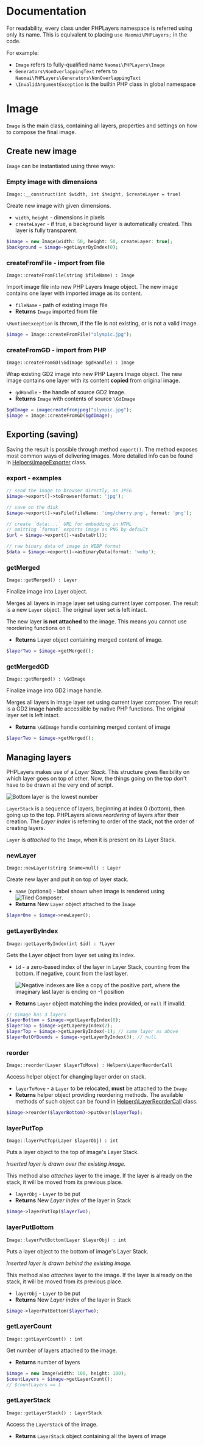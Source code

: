 # Documentation
For readability, every class under PHPLayers namespace is referred using only its name. 
This is equivalent to placing `use Naomai\PHPLayers;` in the code.

For example:

- `Image` refers to fully-qualified name `Naomai\PHPLayers\Image`
- `Generators\NonOverlappingText` refers to `Naomai\PHPLayers\Generators\NonOverlappingText`
- `\InvalidArgumentException` is the builtin PHP class in global namespace

# Image
`Image` is the main class, containing all layers, properties and 
settings on how to compose the final image.

## Create new image
`Image` can be instantiated using three ways:

### Empty image with dimensions
`Image::__construct(int $width, int $height, $createLayer = true)` 

Create new image with given dimensions.
- `width`, `height` - dimensions in pixels
- `createLayer` - if true, a background layer is automatically created. 
This layer is fully transparent.

```php
$image = new Image(width: 50, height: 50, createLayer: true);
$background = $image->getLayerByIndex(0);
```

### createFromFile - import from file
`Image::createFromFile(string $fileName) : Image`

Import image file into new PHP Layers Image object. The new image contains
one layer with imported image as its content.

- `fileName` - path of existing image file
- **Returns** `Image` imported from file

`\RuntimeException` is thrown, if the file is not existing, or is not a valid image.


```php
$image = Image::createFromFile("olympic.jpg");
```

### createFromGD - import from PHP
`Image::createFromGD(\GdImage $gdHandle) : Image`

Wrap existing GD2 image into new PHP Layers Image object. The new image contains
one layer with its content **copied** from original image.

- `gdHandle` - the handle of source GD2 Image.
- **Returns** `Image` with contents of source `\GdImage`

```php
$gdImage = imagecreatefromjpeg("olympic.jpg");
$image = Image::createFromGD($gdImage);
```

## Exporting (saving)
Saving the result is possible through method `export()`. The method exposes
most common ways of delivering images. More detailed info can be found
in [Helpers\ImageExporter](#helpers-imageexporter) class.

### export - examples
```php
// send the image to browser directly, as JPEG
$image->export()->toBrowser(format: 'jpg'); 

// save on the disk
$image->export()->asFile(fileName: 'img/cherry.png', format: 'png');   

// create `data:...` URL for embedding in HTML
// omitting `format` exports image as PNG by default
$url = $image->export()->asDataUrl(); 

// raw binary data of image in WEBP format
$data = $image->export()->asBinaryData(format: 'webp');
```

### getMerged
`Image::getMerged() : Layer`

Finalize image into Layer object.

Merges all layers in image layer set using current layer composer.
The result is a new `Layer` object. The original layer set is left intact.

The new layer **is not attached** to the image. This means
you cannot use reordering functions on it.

- **Returns** Layer object containing merged content of image.

 
```php
$layerTwo = $image->getMerged();
```

### getMergedGD
`Image::getMerged() : \GdImage`

Finalize image into GD2 image handle.

Merges all layers in image layer set using current layer composer.
The result is a GD2 image handle accessible by native PHP functions.
The original layer set is left intact.

- **Returns** `\GdImage` handle containing merged content of image
 
```php
$layerTwo = $image->getMerged();
```

## Managing layers
PHPLayers makes use of a *Layer Stack*. This structure gives flexibility on
which layer goes on top of other. Now, the things going on the top
don't have to be drawn at the very end of script.

![Bottom layer is the lowest number](images/layerIndex.webp)

`LayerStack` is a sequence of layers, beginning at index 0 (bottom), 
then going up to the top. PHPLayers allows *reordering* of layers
after their creation. The *Layer index* is referring to order of the stack,
not the order of creating layers.

`Layer` is *attached* to the `Image`, when it is present on its Layer Stack.


### newLayer
`Image::newLayer(string $name=null) : Layer`

Create new layer and put it on top of layer stack. 

- `name` (optional) - label shown when image is rendered using ![Tiled Composer](#composers).
- **Returns** New `Layer` object attached to the `Image`

```php
$layerOne = $image->newLayer();
```

### getLayerByIndex
`Image::getLayerByIndex(int $id) : ?Layer`

Gets the Layer object from layer set using its index.

- `id` - a zero-based index of the layer in Layer Stack, counting from the bottom. 
If negative, count from the last layer.

  ![Negative indexes are like a copy of the positive part, where the imaginary last layer is 
ending on -1 position](images/getLayerByIndex.webp)
- **Returns** `Layer` object matching the index provided, or `null` if invalid.

```php
// $image has 3 layers
$layerBottom = $image->getLayerByIndex(0);
$layerTop = $image->getLayerByIndex(2);
$layerTop = $image->getLayerByIndex(-1); // same layer as above
$layerOutOfBounds = $image->getLayerByIndex(3); // null
```

### reorder
`Image::reorder(Layer $layerToMove) : Helpers\LayerReorderCall`

Access helper object for changing layer order on stack.

- `layerToMove` - a `Layer` to be relocated, **must** be attached to the `Image`
- **Returns** helper object providing reordering methods. The available methods
of such object can be found in 
[Helpers\LayerReorderCall](#helpers-layerreordercall) class.

```php
$image->reorder($layerBottom)->putOver($layerTop);
```

### layerPutTop
`Image::layerPutTop(Layer $layerObj) : int`

Puts a layer object to the top of image's Layer Stack.

*Inserted layer is drawn over the existing image.*

This method also *attaches* layer to the image.
If the layer is already on the stack, it will be moved from its
previous place.


- `layerObj` - `Layer` to be put
- **Returns** New *Layer index* of the layer in Stack

```php
$image->layerPutTop($layerTwo);
```

### layerPutBottom
`Image::layerPutBottom(Layer $layerObj) : int`

Puts a layer object to the bottom of image's Layer Stack.

*Inserted layer is drawn behind the existing image.*

This method also *attaches* layer to the image.
If the layer is already on the stack, it will be moved from its
previous place.


- `layerObj` - `Layer` to be put
- **Returns** New *Layer index* of the layer in Stack

```php
$image->layerPutBottom($layerTwo);
```

### getLayerCount
`Image::getLayerCount() : int`

Get number of layers attached to the image.

- **Returns** number of layers

```php
$image = new Image(width: 100, height: 100);
$countLayers = $image->getLayerCount(); 
// $countLayers == 1
```


### getLayerStack
`Image::getLayerStack() : LayerStack`

Access the `LayerStack` of the image.

- **Returns** `LayerStack` object containing all the layers of image

